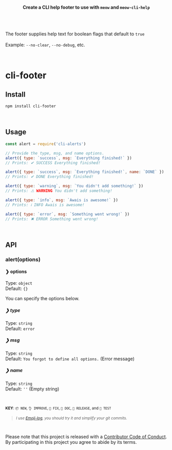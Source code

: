 <h4 align="center">

Create a CLI help footer to use with `meow` and `meow-cli-help`

<br>
<br>

</h4>

The footer supplies help text for boolean flags that default to `true`
<br>
<br>
Example: `--no-clear`, `--no-debug`, etc.

<br>

# cli-footer

## Install

```sh
npm install cli-footer
```

<br>

## Usage

```js
const alert = require('cli-alerts')

// Provide the type, msg, and name options.
alert({ type: `success`, msg: `Everything finished!` })
// Prints: ✔ SUCCESS Everything finished!

alert({ type: `success`, msg: `Everything finished!`, name: `DONE` })
// Prints: ✔ DONE Everything finished!

alert({ type: `warning`, msg: `You didn't add something!` })
// Prints: ⚠ WARNING You didn't add something!

alert({ type: `info`, msg: `Awais is awesome!` })
// Prints: ℹ INFO Awais is awesome!

alert({ type: `error`, msg: `Something went wrong!` })
// Prints: ✖ ERROR Something went wrong!
```

<br />

## API

### alert(options)

#### ❯ options

Type: `object`<br>
Default: `{}`

You can specify the options below.

##### ❯ type

Type: `string`<br>
Default: `error`

##### ❯ msg

Type: `string`<br>
Default: `You forgot to define all options.` (Error message)

##### ❯ name

Type: `string`<br>
Default: `''` (Empty string)

<br>

<small>**KEY**: `📦 NEW`, `👌 IMPROVE`, `🐛 FIX`, `📖 DOC`, `🚀 RELEASE`, and `🤖 TEST`

> _I use [Emoji-log](https://github.com/ahmadawais/Emoji-Log), you should try it and simplify your git commits._

</small>

<br>

Please note that this project is released with a [Contributor Code of Conduct](code-of-conduct.md). By participating in this project you agree to abide by its terms.
